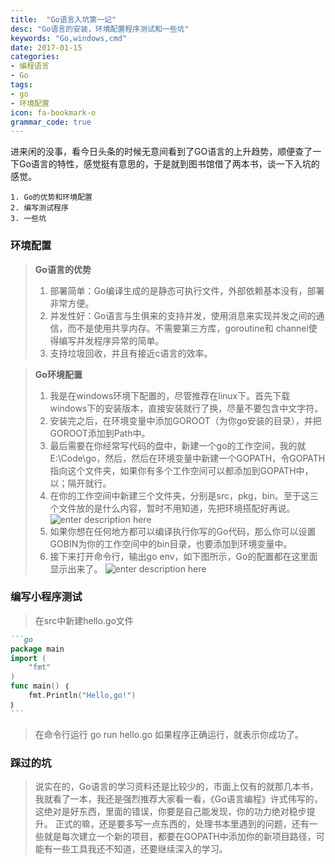 ```yaml
---
title:  "Go语言入坑第一记"
desc: "Go语言的安装，环境配置程序测试和一些坑"
keywords: "Go,windows,cmd"
date: 2017-01-15
categories: 
- 编程语言
- Go
tags:
- go
- 环境配置
icon: fa-bookmark-o
grammar_code: true
---
```


进来闲的没事，看今日头条的时候无意间看到了GO语言的上升趋势，顺便查了一下Go语言的特性，感觉挺有意思的，于是就到图书馆借了两本书，谈一下入坑的感觉。

<!--more-->

```
1. Go的优势和环境配置
2. 编写测试程序
3. 一些坑
```

### 环境配置
> **Go语言的优势**
> 1. 部署简单：Go编译生成的是静态可执行文件，外部依赖基本没有，部署非常方便。
> 2. 并发性好：Go语言与生俱来的支持并发，使用消息来实现并发之间的通信，而不是使用共享内存。不需要第三方库，goroutine和 channel使得编写并发程序异常的简单。
> 3. 支持垃圾回收，并且有接近c语言的效率。


> **Go环境配置**
> 1. 我是在windows环境下配置的，尽管推荐在linux下。首先下载windows下的安装版本，直接安装就行了换，尽量不要包含中文字符。
> 2. 安装完之后，在环境变量中添加GOROOT（为你go安装的目录），并把GOROOT添加到Path中。
> 3. 最后需要在你经常写代码的盘中，新建一个go的工作空间，我的就E:\Code\go，然后，然后在环境变量中新建一个GOPATH，令GOPATH指向这个文件夹，如果你有多个工作空间可以都添加到GOPATH中，以；隔开就行。
> 4. 在你的工作空间中新建三个文件夹，分别是src，pkg，bin。至于这三个文件放的是什么内容，暂时不用知道，先把环境搭配好再说。
> ![enter description here][1]
> 5. 如果你想在任何地方都可以编译执行你写的Go代码，那么你可以设置GOBIN为你的工作空间中的bin目录，也要添加到环境变量中。
> 6. 接下来打开命令行，输出go env，如下图所示，Go的配置都在这里面显示出来了。
> ![enter description here][2]

### 编写小程序测试
> 在src中新建hello.go文件
````markdown
```go
package main
import (
	"fmt"
)
func main() ｛
	fmt.Println("Hello,go!")
｝
```
````
>  在命令行运行 go run hello.go
>  如果程序正确运行，就表示你成功了。

### 踩过的坑
> 说实在的，Go语言的学习资料还是比较少的，市面上仅有的就那几本书，我就看了一本，我还是强烈推荐大家看一看，《Go语言编程》许式伟写的，这绝对是好东西，里面的错误，你要是自己能发现，你的功力绝对稳步提升。
> 正式的嘛，还是要多写一点东西的，处理书本里遇到的问题，还有一些就是每次建立一个新的项目，都要在GOPATH中添加你的新项目路径，可能有一些工具我还不知道，还要继续深入的学习。


  [1]: ./images/1484536167361.jpg "1484536167361.jpg"
  [2]: ./images/1484536425123.jpg "1484536425123.jpg"